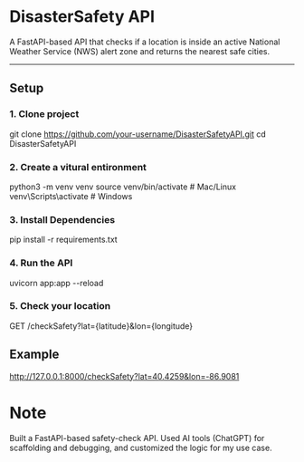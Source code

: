 # DisasterSafety API

A FastAPI-based API that checks if a location is inside an active National Weather Service (NWS) alert zone and returns the nearest safe cities.

---

## Setup

### 1. Clone project
git clone https://github.com/your-username/DisasterSafetyAPI.git
cd DisasterSafetyAPI
### 2. Create a vitural entironment
python3 -m venv venv
source venv/bin/activate   # Mac/Linux
venv\Scripts\activate      # Windows
### 3. Install Dependencies
pip install -r requirements.txt
### 4. Run the API
uvicorn app:app --reload
### 5. Check your location
GET /checkSafety?lat={latitude}&lon={longitude}
## Example
http://127.0.0.1:8000/checkSafety?lat=40.4259&lon=-86.9081

# Note
Built a FastAPI-based safety-check API. Used AI tools (ChatGPT) for scaffolding and debugging, and customized the logic for my use case.